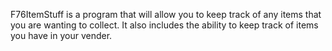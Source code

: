F76ItemStuff is a program that will allow you to keep track of any items that you are wanting to collect. It also includes the ability to keep track of items you have in your vender.
